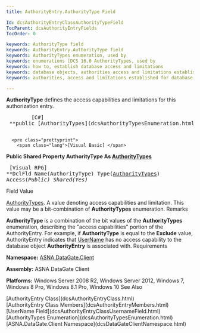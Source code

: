 ```yaml
---
title: AuthorityEntry.AuthorityType Field

Id: dcsAuthorityEntryClassAuthorityTypeField
TocParent: dcsAuthorityEntryFields
TocOrder: 0

keywords: AuthorityType field
keywords: AuthorityEntry.AuthorityType field
keywords: AuthorityTypes enumeration, used by
keywords: enumerations [DCS 16.0 AuthorityTypes, used by
keywords: how to, establish database access and limitations
keywords: database objects, authorities access and limitations established
keywords: authorities, access and limitations established for database

---
```


**AuthorityType** defines the access capabilities and limitations for this authorization entry.
<pre class="prettyprint">
        <span class="lang">[C#]</span>
 **public [AuthorityTypes](dcsAuthorityTypesEnumeration.html) AuthorityType** 
      </pre>
      <pre class="prettyprint">
        <span class="lang">[Visual Basic] </span>
 **Public Shared Property AuthorityType As [AuthorityTypes](dcsAuthorityTypesEnumeration.html)** 
      </pre>
      <pre class="prettyprint">
        <span class="lang">[Visual RPG]</span>
 **DclFld Name(AuthorityType) Type([AuthorityTypes](dcsAuthorityTypesEnumeration.html)) Access(*Public) Shared(*Yes)** 
      </pre>

Field
 Value

[AuthorityTypes](dcsAuthorityTypesEnumeration.html). A value denoting access capabilities and limitation. This value may be a bit-combination of **AuthorityTypes** enumeration.
Remarks

**AuthorityType** is a combination of the bit values of the **AuthorityTypes** enumeration, describing the "access capabilities" portion of the AuthorityEntry. For example, if **AuthorityType** is equal to the **Exclude** value, AuthorityEntry indicates that [ UserName](dcsAuthorityEntryClassUsernameField.html) has no access capability to the database object **AuthorityEntry** is associated with. 
Requirements

**Namespace:** [ ASNA.DataGate.Client](dcsDataGateProvidersNamespace.html) 

**Assembly:** ASNA DataGate Client

**Platforms:** Windows Server 2008 R2, Windows Server 2012, Windows 7, Windows 8 Pro, Windows 8.1 Pro, Windows 10
See Also

<dl />
      [AuthorityEntry Class](dcsAuthorityEntryClass.html)
      <br />
      [AuthorityEntry Class Members](dcsAuthorityEntryMembers.html)
      <br />
      [UserName Field](dcsAuthorityEntryClassUsernameField.html)
      <br />
      [AuthorityTypes Enumeration](dcsAuthorityTypesEnumeration.html)
      <br />
      [ASNA.DataGate.Client Namespace](dcsDataGateClientNamespace.html)

